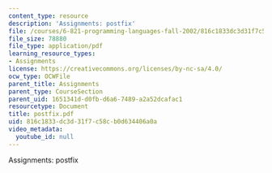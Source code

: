 ```yaml
---
content_type: resource
description: 'Assignments: postfix'
file: /courses/6-821-programming-languages-fall-2002/816c1833dc3d31f7c58cb0d634406a0a_postfix.pdf
file_size: 78880
file_type: application/pdf
learning_resource_types:
- Assignments
license: https://creativecommons.org/licenses/by-nc-sa/4.0/
ocw_type: OCWFile
parent_title: Assignments
parent_type: CourseSection
parent_uid: 1651341d-d0fb-d6a6-7489-a2a52dcafac1
resourcetype: Document
title: postfix.pdf
uid: 816c1833-dc3d-31f7-c58c-b0d634406a0a
video_metadata:
  youtube_id: null
---
```

Assignments: postfix